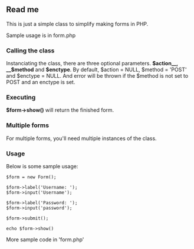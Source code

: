 ## Read me

This is just a simple class to simplify making forms in PHP.

Sample usage is in form.php

### Calling the class

Instanciating the class, there are three optional parameters. __$action__, __$method__ and __$enctype__.
By default, $action = NULL, $method = 'POST' and $enctype = NULL.
And error will be thrown if the $method is not set to POST and an enctype is set.

### Executing

__$form->show()__ will return the finished form. 

### Multiple forms

For multiple forms, you'll need multiple instances of the class.

### Usage

Below is some sample usage:

	$form = new Form();

	$form->label('Username: ');
	$form->input('Username');

	$form->label('Password: ');
	$form->input('password');

	$form->submit();

	echo $form->show()

More sample code in 'form.php'